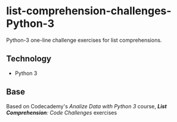 # list-comprehension-challenges-Python-3
Python-3 one-line challenge exercises for list comprehensions.

## Technology
* Python 3

## Base
Based on Codecademy's _Analize Data with Python 3_ course, _**List Comprehension**: Code Challenges_ exercises

